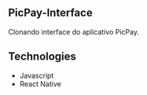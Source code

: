 ## PicPay-Interface
Clonando interface do aplicativo PicPay. 

## Technologies
- Javascript 
- React Native 
